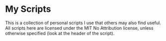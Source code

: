 # My Scripts

This is a collection of personal scripts I use that others may also find useful.
All scripts here are licensed under the MIT No Attribution license, unless
otherwise specified (look at the header of the script).
